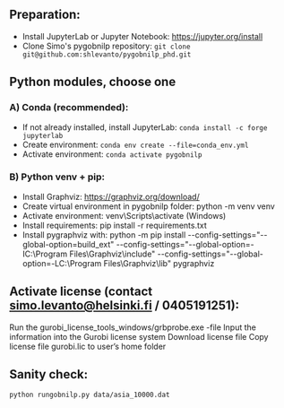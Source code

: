 ## Preparation:
- Install JupyterLab or Jupyter Notebook: https://jupyter.org/install 
- Clone Simo's pygobnilp repository: ```git clone git@github.com:shlevanto/pygobnilp_phd.git```

## Python modules, choose one
### A) Conda (recommended):
- If not already installed, install JupyterLab: ```conda install -c forge jupyterlab```
- Create environment: ```conda env create --file=conda_env.yml```
- Activate environment: ```conda activate pygobnilp```

### B) Python venv + pip:
- Install Graphviz: https://graphviz.org/download/
- Create virtual environment in pygobnilp folder: python -m venv venv
- Activate environment: venv\Scripts\activate (Windows)
- Install requirements: pip install -r requirements.txt
- Install pygraphviz with: python -m pip install --config-settings="--global-option=build_ext" --config-settings="--global-option=-IC:\Program Files\Graphviz\include" --config-settings="--global-option=-LC:\Program Files\Graphviz\lib" pygraphviz

## Activate license (contact simo.levanto@helsinki.fi / 0405191251):
Run the gurobi_license_tools_windows/grbprobe.exe -file
Input the information into the Gurobi license system
Download license file
Copy license file gurobi.lic to user’s home folder

## Sanity check:
```python rungobnilp.py data/asia_10000.dat```

